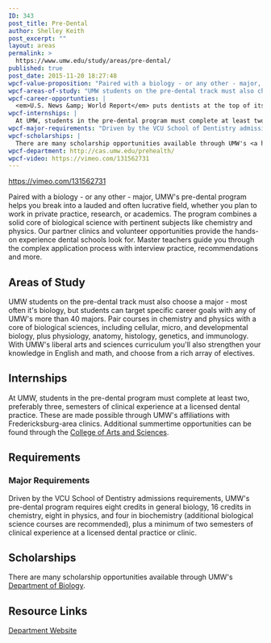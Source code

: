 ```yaml
---
ID: 343
post_title: Pre-Dental
author: Shelley Keith
post_excerpt: ""
layout: areas
permalink: >
  https://www.umw.edu/study/areas/pre-dental/
published: true
post_date: 2015-11-20 18:27:48
wpcf-value-proposition: "Paired with a biology - or any other - major, UMW's pre-dental program helps you break into a lauded and often lucrative field, whether you plan to work in private practice, research, or academics. The program combines a solid core of biological science with pertinent subjects like chemistry and physics. Our partner clinics and volunteer opportunities provide the hands-on experience dental schools look for. Master teachers guide you through the complex application process with interview practice, recommendations and more."
wpcf-areas-of-study: "UMW students on the pre-dental track must also choose a major - most often it's biology, but students can target specific career goals with any of UMW's more than 40 majors. Pair courses in chemistry and physics with a core of biological sciences, including cellular, micro, and developmental biology, plus physiology, anatomy, histology, genetics, and immunology. With UMW's liberal arts and sciences curriculum you'll also strengthen your knowledge in English and math, and choose from a rich array of electives."
wpcf-career-opportunties: |
  <em>U.S. News &amp; World Report</em> puts dentists at the top of its annual list of 100 Best Jobs. UMW's pre-dental track prepares you for a successful journey through dental school and puts you on the road towards a rewarding career in private practice or in a wide range og clinical, research, and academic professions. Prepare to become a dental assistant, hygienist, or lab technician, or join our alums who've gone all the way, like <a href="http://theresacrawleydentist.com">Dr. Theresa Young Crawley</a> '77.
wpcf-internships: |
  At UMW, students in the pre-dental program must complete at least two, preferably three, semesters of clinical experience at a licensed dental practice. These are made possible through UMW's affiliations with Fredericksburg-area clinics. Additional summertime opportunities can be found through the <a href="http://cas.umw.edu/premed/summeropportunities">College of Arts and Sciences</a>.
wpcf-major-requirements: "Driven by the VCU School of Dentistry admissions requirements, UMW's pre-dental program requires eight credits in general biology, 16 credits in chemistry, eight in physics, and four in biochemistry (additional biological science courses are recommended), plus a minimum of two semesters of clinical experience at a licensed dental practice or clinic."
wpcf-scholarships: |
  There are many scholarship opportunities available through UMW's <a href="http://cas.umw.edu/biology/awards-scholarships/">Department of Biology</a>.
wpcf-department: http://cas.umw.edu/prehealth/
wpcf-video: https://vimeo.com/131562731
---
```


<!-- Types Custom Fields: -->

<!-- video -->
https://vimeo.com/131562731
<!-- End video -->

<!-- value-proposition -->
Paired with a biology - or any other - major, UMW's pre-dental program helps you break into a lauded and often lucrative field, whether you plan to work in private practice, research, or academics. The program combines a solid core of biological science with pertinent subjects like chemistry and physics. Our partner clinics and volunteer opportunities provide the hands-on experience dental schools look for. Master teachers guide you through the complex application process with interview practice, recommendations and more.
<!-- End value-proposition -->

<!-- areas-of-study -->
<h2>Areas of Study</h2>UMW students on the pre-dental track must also choose a major - most often it's biology, but students can target specific career goals with any of UMW's more than 40 majors. Pair courses in chemistry and physics with a core of biological sciences, including cellular, micro, and developmental biology, plus physiology, anatomy, histology, genetics, and immunology. With UMW's liberal arts and sciences curriculum you'll also strengthen your knowledge in English and math, and choose from a rich array of electives.
<!-- End areas-of-study -->

<!-- internships -->
<h2>Internships</h2>At UMW, students in the pre-dental program must complete at least two, preferably three, semesters of clinical experience at a licensed dental practice. These are made possible through UMW's affiliations with Fredericksburg-area clinics. Additional summertime opportunities can be found through the <a href="http://cas.umw.edu/premed/summeropportunities">College of Arts and Sciences</a>.
<!-- End internships -->

<!-- requirements -->
<h2>Requirements</h2>
<!-- major-requirements -->
<h3>Major Requirements</h3>Driven by the VCU School of Dentistry admissions requirements, UMW's pre-dental program requires eight credits in general biology, 16 credits in chemistry, eight in physics, and four in biochemistry (additional biological science courses are recommended), plus a minimum of two semesters of clinical experience at a licensed dental practice or clinic.
<!-- End major-requirements -->

<!-- End requirements -->

<!-- scholarships -->
<h2>Scholarships</h2>There are many scholarship opportunities available through UMW's <a href="http://cas.umw.edu/biology/awards-scholarships/">Department of Biology</a>.
<!-- End scholarships -->

<!-- resource-links -->
<h2>Resource Links</h2>
<!-- department -->
<a href="http://cas.umw.edu/prehealth/" class="button">Department Website</a>
<!-- End department -->

<!-- End resource-links -->

<!-- End Types Custom Fields -->